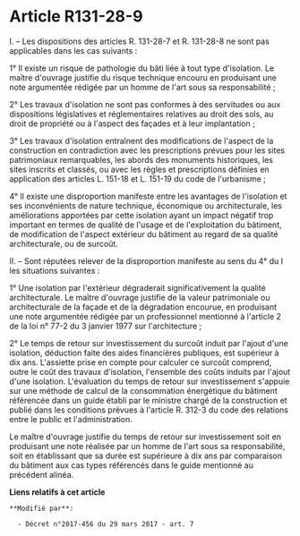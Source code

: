 # Article R131-28-9

I. – Les dispositions des articles R. 131-28-7 et R. 131-28-8 ne sont pas applicables dans les cas suivants :

1° Il existe un risque de pathologie du bâti liée à tout type d'isolation. Le maître d'ouvrage justifie du risque technique
encouru en produisant une note argumentée rédigée par un homme de l'art sous sa responsabilité ;

2° Les travaux d'isolation ne sont pas conformes à des servitudes ou aux dispositions législatives et réglementaires
relatives au droit des sols, au droit de propriété ou à l'aspect des façades et à leur implantation ;

3° Les travaux d'isolation entraînent des modifications de l'aspect de la construction en contradiction avec les
prescriptions prévues pour les sites patrimoniaux remarquables, les abords des monuments historiques, les sites inscrits et
classés, ou avec les règles et prescriptions définies en application des articles L. 151-18 et L. 151-19 du code de
l'urbanisme ;

4° Il existe une disproportion manifeste entre les avantages de l'isolation et ses inconvénients de nature technique,
économique ou architecturale, les améliorations apportées par cette isolation ayant un impact négatif trop important en
termes de qualité de l'usage et de l'exploitation du bâtiment, de modification de l'aspect extérieur du bâtiment au regard de
sa qualité architecturale, ou de surcoût.

II. – Sont réputées relever de la disproportion manifeste au sens du 4° du I les situations suivantes :

1° Une isolation par l'extérieur dégraderait significativement la qualité architecturale. Le maître d'ouvrage justifie de la
valeur patrimoniale ou architecturale de la façade et de la dégradation encourue, en produisant une note argumentée rédigée
par un professionnel mentionné à l'article 2 de la loi n° 77-2 du 3 janvier 1977 sur l'architecture ;

2° Le temps de retour sur investissement du surcoût induit par l'ajout d'une isolation, déduction faite des aides financières
publiques, est supérieur à dix ans. L'assiette prise en compte pour calculer ce surcoût comprend, outre le coût des travaux
d'isolation, l'ensemble des coûts induits par l'ajout d'une isolation. L'évaluation du temps de retour sur investissement
s'appuie sur une méthode de calcul de la consommation énergétique du bâtiment référencée dans un guide établi par le ministre
chargé de la construction et publié dans les conditions prévues à l'article R. 312-3 du code des relations entre le public et
l'administration.

Le maître d'ouvrage justifie du temps de retour sur investissement soit en produisant une note réalisée par un homme de l'art
sous sa responsabilité, soit en établissant que sa durée est supérieure à dix ans par comparaison du bâtiment aux cas types
référencés dans le guide mentionné au précédent alinéa.

**Liens relatifs à cet article**

	**Modifié par**:

	  - Décret n°2017-456 du 29 mars 2017 - art. 7
